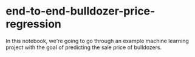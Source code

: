 # end-to-end-bulldozer-price-regression
In this notebook, we're going to go through an example machine learning project with the goal of predicting the sale price of bulldozers.
